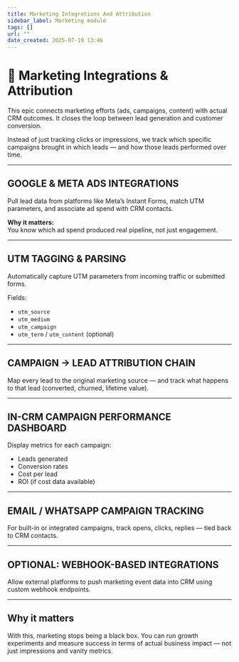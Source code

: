 ```yaml
---
title: Marketing Integrations And Attribution
sidebar_label: Marketing module
tags: []
url: ""
date_created: 2025-07-19 13:46
---
```

# 📣 Marketing Integrations & Attribution

This epic connects marketing efforts (ads, campaigns, content) with actual CRM outcomes. It closes the loop between lead generation and customer conversion.

Instead of just tracking clicks or impressions, we track which specific campaigns brought in which leads — and how those leads performed over time.

---
## GOOGLE & META ADS INTEGRATIONS

Pull lead data from platforms like Meta’s Instant Forms, match UTM parameters, and associate ad spend with CRM contacts.

**Why it matters:**  
You know which ad spend produced real pipeline, not just engagement.

---
## UTM TAGGING & PARSING

Automatically capture UTM parameters from incoming traffic or submitted forms.

Fields:
- `utm_source`
- `utm_medium`
- `utm_campaign`
- `utm_term` / `utm_content` (optional)

---
## CAMPAIGN → LEAD ATTRIBUTION CHAIN

Map every lead to the original marketing source — and track what happens to that lead (converted, churned, lifetime value).

---
## IN-CRM CAMPAIGN PERFORMANCE DASHBOARD

Display metrics for each campaign:
- Leads generated  
- Conversion rates  
- Cost per lead  
- ROI (if cost data available)

---
## EMAIL / WHATSAPP CAMPAIGN TRACKING

For built-in or integrated campaigns, track opens, clicks, replies — tied back to CRM contacts.

---
## OPTIONAL: WEBHOOK-BASED INTEGRATIONS

Allow external platforms to push marketing event data into CRM using custom webhook endpoints.

---
## Why it matters

With this, marketing stops being a black box. You can run growth experiments and measure success in terms of actual business impact — not just impressions and vanity metrics.
